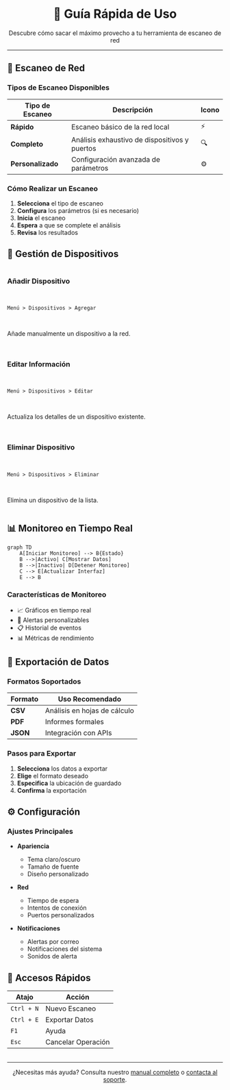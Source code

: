 <div align="center">
  <h1>🚀 Guía Rápida de Uso</h1>
  <p>Descubre cómo sacar el máximo provecho a tu herramienta de escaneo de red</p>
  <hr>
</div>

## 📡 Escaneo de Red

### Tipos de Escaneo Disponibles

| Tipo de Escaneo | Descripción | Icono |
|----------------|-------------|-------|
| **Rápido** | Escaneo básico de la red local | ⚡ |
| **Completo** | Análisis exhaustivo de dispositivos y puertos | 🔍 |
| **Personalizado** | Configuración avanzada de parámetros | ⚙️ |

### Cómo Realizar un Escaneo

1. **Selecciona** el tipo de escaneo
2. **Configura** los parámetros (si es necesario)
3. **Inicia** el escaneo
4. **Espera** a que se complete el análisis
5. **Revisa** los resultados

## 📱 Gestión de Dispositivos

<div style="display: grid; grid-template-columns: repeat(auto-fit, minmax(300px, 1fr)); gap: 1rem; margin: 1rem 0;">

### Añadir Dispositivo
```
Menú > Dispositivos > Agregar
```
Añade manualmente un dispositivo a la red.

### Editar Información
```
Menú > Dispositivos > Editar
```
Actualiza los detalles de un dispositivo existente.

### Eliminar Dispositivo
```
Menú > Dispositivos > Eliminar
```
Elimina un dispositivo de la lista.

</div>

## 📊 Monitoreo en Tiempo Real

```mermaid
graph TD
    A[Iniciar Monitoreo] --> B{Estado}
    B -->|Activo| C[Mostrar Datos]
    B -->|Inactivo| D[Detener Monitoreo]
    C --> E[Actualizar Interfaz]
    E --> B
```

### Características de Monitoreo

- 📈 Gráficos en tiempo real
- 🔔 Alertas personalizables
- 📋 Historial de eventos
- 📊 Métricas de rendimiento

## 💾 Exportación de Datos

### Formatos Soportados

| Formato | Uso Recomendado |
|---------|-----------------|
| **CSV** | Análisis en hojas de cálculo |
| **PDF** | Informes formales |
| **JSON** | Integración con APIs |

### Pasos para Exportar

1. **Selecciona** los datos a exportar
2. **Elige** el formato deseado
3. **Especifica** la ubicación de guardado
4. **Confirma** la exportación

## ⚙️ Configuración

### Ajustes Principales

- **Apariencia**
  - Tema claro/oscuro
  - Tamaño de fuente
  - Diseño personalizado

- **Red**
  - Tiempo de espera
  - Intentos de conexión
  - Puertos personalizados

- **Notificaciones**
  - Alertas por correo
  - Notificaciones del sistema
  - Sonidos de alerta

## 📱 Accesos Rápidos

| Atajo | Acción |
|-------|--------|
| `Ctrl + N` | Nuevo Escaneo |
| `Ctrl + E` | Exportar Datos |
| `F1` | Ayuda |
| `Esc` | Cancelar Operación |

<div align="center" style="margin-top: 2rem;">
  <hr>
  <p>¿Necesitas más ayuda? Consulta nuestro <a href="#">manual completo</a> o <a href="#">contacta al soporte</a>.</p>
</div>
